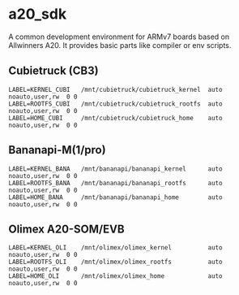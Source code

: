 a20_sdk
=======


A common development environment for ARMv7 boards based on Allwinners A20. It provides basic parts like compiler or env scripts.


Cubietruck (CB3)
----------------


	LABEL=KERNEL_CUBI   /mnt/cubietruck/cubietruck_kernel  auto  noauto,user,rw  0 0
	LABEL=ROOTFS_CUBI   /mnt/cubietruck/cubietruck_rootfs  auto  noauto,user,rw  0 0
	LABEL=HOME_CUBI     /mnt/cubietruck/cubietruck_home    auto  noauto,user,rw  0 0


Bananapi-M(1/pro)
-----------------


	LABEL=KERNEL_BANA   /mnt/bananapi/bananapi_kernel      auto  noauto,user,rw  0 0
	LABEL=ROOTFS_BANA   /mnt/bananapi/bananapi_rootfs      auto  noauto,user,rw  0 0
	LABEL=HOME_BANA     /mnt/bananapi/bananapi_home        auto  noauto,user,rw  0 0


Olimex A20-SOM/EVB
------------------


	LABEL=KERNEL_OLI    /mnt/olimex/olimex_kernel          auto  noauto,user,rw  0 0
	LABEL=ROOTFS_OLI    /mnt/olimex/olimex_rootfs          auto  noauto,user,rw  0 0
	LABEL=HOME_OLI      /mnt/olimex/olimex_home            auto  noauto,user,rw  0 0